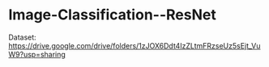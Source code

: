 # Image-Classification--ResNet

Dataset: https://drive.google.com/drive/folders/1zJOX6Ddt4IzZLtmFRzseUz5sEjt_VuW9?usp=sharing
